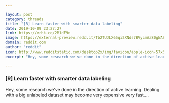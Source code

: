 ```yaml
---

layout: post
category: threads
title: "[R] Learn faster with smarter data labeling"
date: 2019-10-09 23:27:27
link: https://vrhk.co/2M1dF9n
image: https://external-preview.redd.it/Tb2TUJLX65qi2XNds7BVyLmAa80gWABtOBummY7xyWA.jpg?width=1200&height=628.272251309&auto=webp&s=e9f070db28ed2c44a9611f2cade3aff7d7387ccb
domain: reddit.com
author: "reddit"
icon: http://www.redditstatic.com/desktop2x/img/favicon/apple-icon-57x57.png
excerpt: "Hey, some research we've done in the direction of active learning. Dealing with a big unlabeled dataset may become very expensive very fast...."

---
```


### [R] Learn faster with smarter data labeling

Hey, some research we've done in the direction of active learning. Dealing with a big unlabeled dataset may become very expensive very fast....